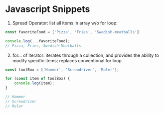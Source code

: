 # Javascript Snippets

<!-- from: https://medium.freecodecamp.org/7-javascript-methods-that-will-boost-your-skills-in-less-than-8-minutes-4cc4c3dca03f -->
1. Spread Operator: list all items in array w/o for loop: 

```js 
const favoriteFood = ['Pizza', 'Fries', 'Swedish-meatballs']

console.log(...favoriteFood);
// Pizza, Fries, Swedish-Meatballs
```

2. for... of iterator: iterates through a collection, and provides the ability to modify specific items; replaces conventional for loop

```js
const toolBox = ['Hammer', 'Screwdriver', 'Ruler'];

for (const item of toolBox) {
    console.log(item);
}

// Hammer
// Screwdriver
// Ruler
```